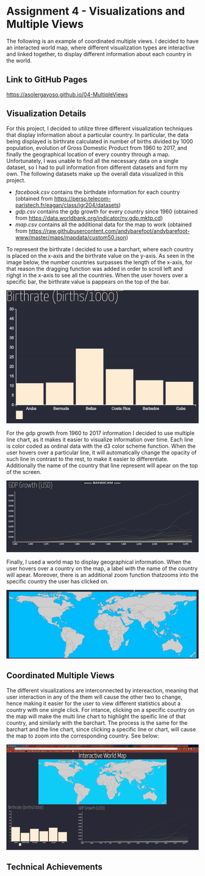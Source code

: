 Assignment 4 - Visualizations and Multiple Views  
===

The following is an example of coordinated multiple views. I decided to have an interacted world map, where different visualization types are interactive and linked together, to display different information about each country in the world.

Link to GitHub Pages
---
https://asolergayoso.github.io/04-MultipleViews


Visualization Details
--

For this project, I decided to utilize three different visualization techniques that display information about a particular country. In particular, the data being displayed is birthrate calculated in number of births divided by 1000 population, evolution of Gross Domestic Product from 1960 to 2017, and finally the geographical location of every country through a map. Unfortunately, I was unable to find all the necessary data on a single dataset, so I had to pull information from different datasets and form my own. The following datasets make up the overall data visualized in this project. 
- *facebook.csv* contains the birthdate information for each country (obtained from https://perso.telecom-paristech.fr/eagan/class/igr204/datasets)
- *gdp.csv* contains the gdp growth for every country since 1960 (obtained from https://data.worldbank.org/indicator/ny.gdp.mktp.cd)
- *map.csv* contains all the additional data for the map to work (obtained from https://raw.githubusercontent.com/andybarefoot/andybarefoot-www/master/maps/mapdata/custom50.json)

To represent the birthrate I decided to use a barchart, where each country is placed on the x-axis and the birthrate value on the y-axis. As seen in the image below, the number countries surpasses the length of the x-axis, for that reason the dragging function was added in order to scroll left and righgt in the x-axis to see all the countries. When the user hovers over a specific bar, the birthrate value is pappears on the top of the bar. 

![Watch Video](https://github.com/asolergayoso/04-MultipleViews/blob/master/img/barchart.gif)

For the gdp growth from 1960 to 2017 information I decided to use multiple line chart, as it makes it easier to visualize information over time. Each line is color coded as ordinal data with the d3 color scheme function. When the user hovers over a particular line, it will automatically change the opacity of such line in contrast to the rest, to make it easier to differentiate. Additionally the name of the country that line represent will apear on the top of the screen.

![Watch Video](https://github.com/asolergayoso/04-MultipleViews/blob/master/img/linechart.gif)

Finally, I used a world map to display geographical information. When the user hovers over a country on the map, a label with the name of the country will apear. Moreover, there is an additional zoom function thatzooms into the specific country the user has clicked on. 

![Watch Video](https://github.com/asolergayoso/04-MultipleViews/blob/master/img/map.gif)


Coordinated Multiple Views
--
The different visualizations are interconnected by intereaction, meaning that user interaction in any of the them will cause the other two to change, hence making it easier for the user to view different statistics about a country with one single click. For intance, clicking on a specific country on the map will make the multi line chart to highlight the speific line of that country, and similarly with the barchart. The process is the same for the barchart and the line chart, since clicking a specific line or chart, will cause the map to zoom into the corresponding country. See below:

![Watch Video](https://github.com/asolergayoso/04-MultipleViews/blob/master/img/interactive_map.gif)


Technical Achievements
---







